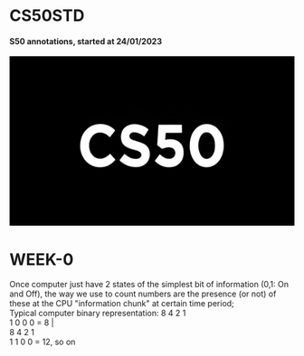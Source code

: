 # CS50STD
#### S50 annotations, started at 24/01/2023 <br/>

<p align = "center" >
    <img src="https://github.com/nullTyype/CS50STD/raw/master/cs50.png" width = "600" height = "300" >
</p>

# WEEK-0

Once computer just have 2 states of the simplest bit of information (0,1: On and Off), the way we use to count numbers are the presence (or not) of these at the CPU "information chunk" at certain time period; <br/>
Typical computer binary representation: 8 4 2 1 <br/>
                                        1 0 0 0 = 8 | <br/>
                                        8 4 2 1 <br/>
                                        1 1 0 0 = 12, so on <br/>
